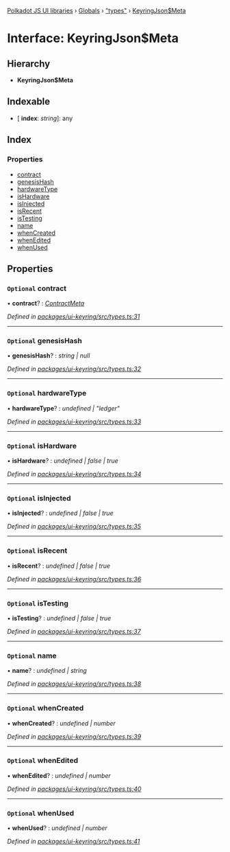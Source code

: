[Polkadot JS UI libraries](../README.md) › [Globals](../globals.md) › ["types"](../modules/_types_.md) › [KeyringJson$Meta](_types_.keyringjson_meta.md)

# Interface: KeyringJson$Meta

## Hierarchy

* **KeyringJson$Meta**

## Indexable

* \[ **index**: *string*\]: any

## Index

### Properties

* [contract](_types_.keyringjson_meta.md#optional-contract)
* [genesisHash](_types_.keyringjson_meta.md#optional-genesishash)
* [hardwareType](_types_.keyringjson_meta.md#optional-hardwaretype)
* [isHardware](_types_.keyringjson_meta.md#optional-ishardware)
* [isInjected](_types_.keyringjson_meta.md#optional-isinjected)
* [isRecent](_types_.keyringjson_meta.md#optional-isrecent)
* [isTesting](_types_.keyringjson_meta.md#optional-istesting)
* [name](_types_.keyringjson_meta.md#optional-name)
* [whenCreated](_types_.keyringjson_meta.md#optional-whencreated)
* [whenEdited](_types_.keyringjson_meta.md#optional-whenedited)
* [whenUsed](_types_.keyringjson_meta.md#optional-whenused)

## Properties

### `Optional` contract

• **contract**? : *[ContractMeta](_types_.contractmeta.md)*

*Defined in [packages/ui-keyring/src/types.ts:31](https://github.com/polkadot-js/ui/blob/ae447e52/packages/ui-keyring/src/types.ts#L31)*

___

### `Optional` genesisHash

• **genesisHash**? : *string | null*

*Defined in [packages/ui-keyring/src/types.ts:32](https://github.com/polkadot-js/ui/blob/ae447e52/packages/ui-keyring/src/types.ts#L32)*

___

### `Optional` hardwareType

• **hardwareType**? : *undefined | "ledger"*

*Defined in [packages/ui-keyring/src/types.ts:33](https://github.com/polkadot-js/ui/blob/ae447e52/packages/ui-keyring/src/types.ts#L33)*

___

### `Optional` isHardware

• **isHardware**? : *undefined | false | true*

*Defined in [packages/ui-keyring/src/types.ts:34](https://github.com/polkadot-js/ui/blob/ae447e52/packages/ui-keyring/src/types.ts#L34)*

___

### `Optional` isInjected

• **isInjected**? : *undefined | false | true*

*Defined in [packages/ui-keyring/src/types.ts:35](https://github.com/polkadot-js/ui/blob/ae447e52/packages/ui-keyring/src/types.ts#L35)*

___

### `Optional` isRecent

• **isRecent**? : *undefined | false | true*

*Defined in [packages/ui-keyring/src/types.ts:36](https://github.com/polkadot-js/ui/blob/ae447e52/packages/ui-keyring/src/types.ts#L36)*

___

### `Optional` isTesting

• **isTesting**? : *undefined | false | true*

*Defined in [packages/ui-keyring/src/types.ts:37](https://github.com/polkadot-js/ui/blob/ae447e52/packages/ui-keyring/src/types.ts#L37)*

___

### `Optional` name

• **name**? : *undefined | string*

*Defined in [packages/ui-keyring/src/types.ts:38](https://github.com/polkadot-js/ui/blob/ae447e52/packages/ui-keyring/src/types.ts#L38)*

___

### `Optional` whenCreated

• **whenCreated**? : *undefined | number*

*Defined in [packages/ui-keyring/src/types.ts:39](https://github.com/polkadot-js/ui/blob/ae447e52/packages/ui-keyring/src/types.ts#L39)*

___

### `Optional` whenEdited

• **whenEdited**? : *undefined | number*

*Defined in [packages/ui-keyring/src/types.ts:40](https://github.com/polkadot-js/ui/blob/ae447e52/packages/ui-keyring/src/types.ts#L40)*

___

### `Optional` whenUsed

• **whenUsed**? : *undefined | number*

*Defined in [packages/ui-keyring/src/types.ts:41](https://github.com/polkadot-js/ui/blob/ae447e52/packages/ui-keyring/src/types.ts#L41)*
